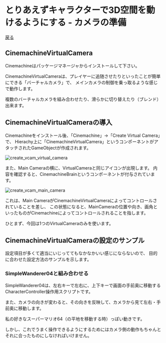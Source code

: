 # とりあえずキャラクターで3D空間を動けるようにする - カメラの準備

[戻る](./../index.md)

## CinemachineVirtualCamera

Cinemachineはパッケージマネージャからインストールして下さい。

CinemachineVirtualCameraは、プレイヤーに追随させたりといったことが簡単にできる「バーチャルカメラ」で、
メインカメラの制御を乗っ取るような感じで動作します。

複数のバーチャルカメラを組み合わせたり、滑らかに切り替えたり（ブレンド）出来ます。

## CinemachineVirtualCameraの導入

Cinemachineをインストール後、「Cinemachine」→「Create Virtual Camera」で、
Hierachy上に「CinemachineVirtualCamera」というコンポーネントがアタッチされたGameObjectが作成されます。

![create_vcam_virtual_camera](./media/cinemachine_camera/create_vcam_virtual_camera.png)

また、Main Cameraの横に、VirtualCameraと同じアイコンが出現します。
内容を確認すると、CinemachineBrainというコンポーネントが付与されています。

![create_vcam_main_camera](./media/cinemachine_camera/create_vcam_main_camera.png)

これは、Main CameraがCinemachineVirtualCameraによってコントロールされていることを差し、
この状態になると、MainCameraの位置や向き、画角といったものがCinemachineによってコントロールされることを指します。

ひとまず、今回は1つのVirtualCameraのみを使います。

## CinemachineVirtualCameraの設定のサンプル

設定項目が多くて適当にいじっててもなかなかいい感じにならないので、
目的に合わせた設定方法のサンプルを示します。


### SimpleWanderer04と組み合わせる

SimpleWanderer04は、左右キーで左右に、上下キーで画面の手前奥に移動するCharacterController操作用スクリプトです。

また、カメラの向きが変わると、その向きを反映して、カメラから見て左右・手前奥に移動します。

私の好きなスーパーマリオ64（の平地を移動する時）っぽい動きです。

しかし、これでうまく操作できるようにするためにはカメラ側の動作もちゃんとそれに合ったものにしなければいけません。












